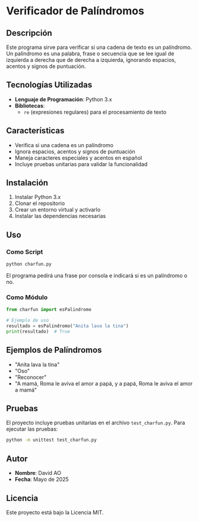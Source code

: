 # Verificador de Palíndromos

## Descripción
Este programa sirve para verificar si una cadena de texto es un palíndromo. Un palíndromo es una palabra, frase o secuencia que se lee igual de izquierda a derecha que de derecha a izquierda, ignorando espacios, acentos y signos de puntuación.

## Tecnologías Utilizadas
- **Lenguaje de Programación**: Python 3.x
- **Bibliotecas**:
  - `re` (expresiones regulares) para el procesamiento de texto

## Características
- Verifica si una cadena es un palíndromo
- Ignora espacios, acentos y signos de puntuación
- Maneja caracteres especiales y acentos en español
- Incluye pruebas unitarias para validar la funcionalidad

## Instalación
1. Instalar Python 3.x
2. Clonar el repositorio
4. Crear un entorno virtual y activarlo
3. Instalar las dependencias necesarias

## Uso
### Como Script
```bash
python charfun.py
```
El programa pedirá una frase por consola e indicará si es un palíndromo o no.

### Como Módulo
```python
from charfun import esPalindromo

# Ejemplo de uso
resultado = esPalindromo("Anita lava la tina")
print(resultado)  # True
```

## Ejemplos de Palíndromos
- "Anita lava la tina"
- "Oso"
- "Reconocer"
- "A mamá, Roma le aviva el amor a papá, y a papá, Roma le aviva el amor a mamá"

## Pruebas
El proyecto incluye pruebas unitarias en el archivo `test_charfun.py`. Para ejecutar las pruebas:
```bash
python -m unittest test_charfun.py
```

## Autor
- **Nombre**: David AO
- **Fecha**: Mayo de 2025

## Licencia
Este proyecto está bajo la Licencia MIT.